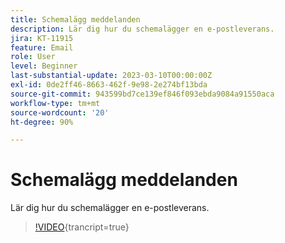 ```yaml
---
title: Schemalägg meddelanden
description: Lär dig hur du schemalägger en e-postleverans.
jira: KT-11915
feature: Email
role: User
level: Beginner
last-substantial-update: 2023-03-10T00:00:00Z
exl-id: 0de2ff46-8663-462f-9e98-2e274bf13bda
source-git-commit: 943599bd7ce139ef846f093ebda9084a91550aca
workflow-type: tm+mt
source-wordcount: '20'
ht-degree: 90%

---
```


# Schemalägg meddelanden

Lär dig hur du schemalägger en e-postleverans.

>[!VIDEO](https://video.tv.adobe.com/v/3415919/?learn=on){trancript=true}
